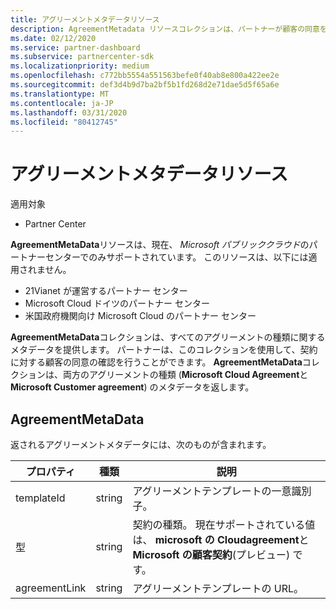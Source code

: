 ```yaml
---
title: アグリーメントメタデータリソース
description: AgreementMetadata リソースコレクションは、パートナーが顧客の同意を確認するために使用できる契約の種類について説明します。
ms.date: 02/12/2020
ms.service: partner-dashboard
ms.subservice: partnercenter-sdk
ms.localizationpriority: medium
ms.openlocfilehash: c772bb5554a551563befe0f40ab8e800a422ee2e
ms.sourcegitcommit: def3d4b9d7ba2bf5b1fd268d2e71dae5d5f65a6e
ms.translationtype: MT
ms.contentlocale: ja-JP
ms.lasthandoff: 03/31/2020
ms.locfileid: "80412745"
---
```

# <a name="agreement-metadata-resources"></a>アグリーメントメタデータリソース

適用対象

- Partner Center

**AgreementMetaData**リソースは、現在、 *Microsoft パブリッククラウド*のパートナーセンターでのみサポートされています。 このリソースは、以下には適用されません。

- 21Vianet が運営するパートナー センター
- Microsoft Cloud ドイツのパートナー センター
- 米国政府機関向け Microsoft Cloud のパートナー センター

**AgreementMetaData**コレクションは、すべてのアグリーメントの種類に関するメタデータを提供します。 パートナーは、このコレクションを使用して、契約に対する顧客の同意の確認を行うことができます。 **AgreementMetaData**コレクションは、両方のアグリーメントの種類 (**Microsoft Cloud Agreement**と**Microsoft Customer agreement**) のメタデータを返します。

## <a name="agreementmetadata"></a>AgreementMetaData

返されるアグリーメントメタデータには、次のものが含まれます。

| プロパティ      | 種類               | 説明                                                                       |
|---------------|--------------------|-----------------------------------------------------------------------------------|
| templateId    | string             | アグリーメントテンプレートの一意識別子。                                       |
| 型          | string             | 契約の種類。 現在サポートされている値は、 **microsoft の Cloudagreement**と**Microsoft の顧客契約**(プレビュー) です。 |
| agreementLink | string             | アグリーメントテンプレートの URL。                                                    |
